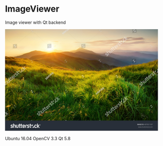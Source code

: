 # ImageViewer
Image viewer with Qt backend



![alt text](example_data/1.jpg?raw=true "Main Interface")



Ubuntu 16.04
OpenCV 3.3
Qt 5.8



